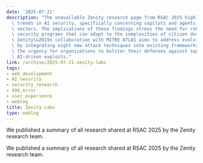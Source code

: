 ```yaml
---
date: '2025-07-21'
description: "The unavailable Zenity research page from RSAC 2025 highlights significant\
  \ trends in AI security, specifically concerning copilots and agents as new attack\
  \ vectors. The implications of these findings stress the need for robust application\
  \ security programs that can adapt to the complexities of citizen development. Additionally,\
  \ Zenity\u2019s collaboration with MITRE ATLAS aims to address evolving AI threats\
  \ by integrating eight new attack techniques into existing frameworks, reinforcing\
  \ the urgency for organizations to bolster their defenses against sophisticated\
  \ AI-driven exploits."
link: /archive/2025-07-21-zenity-labs
tags:
- web_development
- AI_security
- security_research
- 404_error
- user_experience
- weblog
title: Zenity Labs
type: weblog
---
```


We published a summary of all research shared at RSAC 2025 by the Zenity research team.

We published a summary of all research shared at RSAC 2025 by the Zenity research team.

